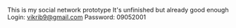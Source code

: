 This is my social network prototype
It's unfinished but already good enough
Login: vikrib9@gmail.com
Password: 09052001